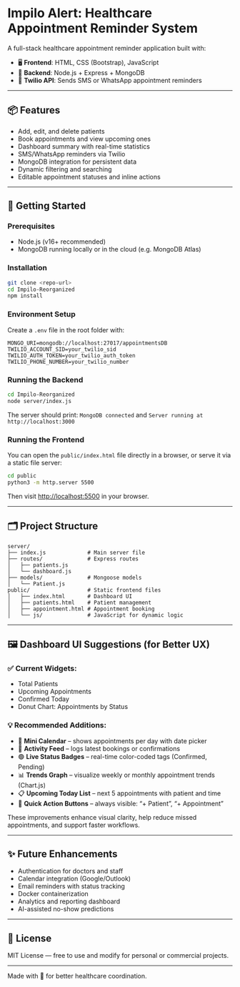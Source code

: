 # Impilo Alert: Healthcare Appointment Reminder System

A full-stack healthcare appointment reminder application built with:

- 🖥️ **Frontend**: HTML, CSS (Bootstrap), JavaScript
- 🧠 **Backend**: Node.js + Express + MongoDB
- 📲 **Twilio API**: Sends SMS or WhatsApp appointment reminders

---

## 📦 Features

- Add, edit, and delete patients
- Book appointments and view upcoming ones
- Dashboard summary with real-time statistics
- SMS/WhatsApp reminders via Twilio
- MongoDB integration for persistent data
- Dynamic filtering and searching
- Editable appointment statuses and inline actions

---

## 🚀 Getting Started

### Prerequisites
- Node.js (v16+ recommended)
- MongoDB running locally or in the cloud (e.g. MongoDB Atlas)

### Installation
```bash
git clone <repo-url>
cd Impilo-Reorganized
npm install
```

### Environment Setup
Create a `.env` file in the root folder with:
```env
MONGO_URI=mongodb://localhost:27017/appointmentsDB
TWILIO_ACCOUNT_SID=your_twilio_sid
TWILIO_AUTH_TOKEN=your_twilio_auth_token
TWILIO_PHONE_NUMBER=your_twilio_number
```

### Running the Backend
```bash
cd Impilo-Reorganized
node server/index.js
```
The server should print: `MongoDB connected` and `Server running at http://localhost:3000`

### Running the Frontend
You can open the `public/index.html` file directly in a browser, or serve it via a static file server:
```bash
cd public
python3 -m http.server 5500
```
Then visit [http://localhost:5500](http://localhost:5500) in your browser.

---

## 🗂 Project Structure
```
server/
├── index.js             # Main server file
├── routes/              # Express routes
│   ├── patients.js
│   └── dashboard.js
├── models/              # Mongoose models
│   └── Patient.js
public/                  # Static frontend files
│   ├── index.html       # Dashboard UI
│   ├── patients.html    # Patient management
│   ├── appointment.html # Appointment booking
│   └── js/              # JavaScript for dynamic logic
```

---

## 🖼️ Dashboard UI Suggestions (for Better UX)

### ✅ Current Widgets:
- Total Patients
- Upcoming Appointments
- Confirmed Today
- Donut Chart: Appointments by Status

### 💡 Recommended Additions:
- 📅 **Mini Calendar** – shows appointments per day with date picker
- 🧾 **Activity Feed** – logs latest bookings or confirmations
- 🟢 **Live Status Badges** – real-time color-coded tags (Confirmed, Pending)
- 📊 **Trends Graph** – visualize weekly or monthly appointment trends (Chart.js)
- 📋 **Upcoming Today List** – next 5 appointments with patient and time
- 📌 **Quick Action Buttons** – always visible: “+ Patient”, “+ Appointment”

These improvements enhance visual clarity, help reduce missed appointments, and support faster workflows.

---

## ✨ Future Enhancements
- Authentication for doctors and staff
- Calendar integration (Google/Outlook)
- Email reminders with status tracking
- Docker containerization
- Analytics and reporting dashboard
- AI-assisted no-show predictions

---

## 📜 License
MIT License — free to use and modify for personal or commercial projects.

---

Made with 💙 for better healthcare coordination.
